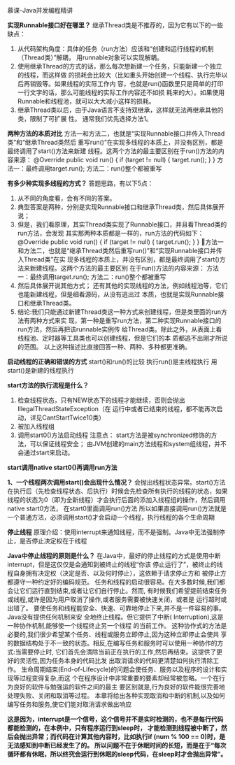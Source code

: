 慕课-Java并发编程精讲



**实现Runnable接口好在哪里？**
继承Thread类是不推荐的，因为它有以下的一些缺点：
1. 从代码架构角度：具体的任务（run方法）应该和“创建和运行线程的机制（Thread类）”解耦，
用runnable对象可以实现解耦。
2. 使用继承Thread的方式的话，那么每次想新建一个任务，只能新建一个独立的线程，而这样做
的损耗会比较大（比如重头开始创建一个线程、执行完毕以后再销毁等。如果线程的实际工作内
容，也就是run()函数里只是简单的打印一行文字的话，那么可能线程的实际工作内容还不如损
耗来的大）。如果使用Runnable和线程池，就可以大大减小这样的损耗。
3. 继承Thread类以后，由于Java语言不支持双继承，这样就无法再继承其他的类，限制了可扩展
性。
通常我们优先选择方法1。





**两种方法的本质对比**
方法一和方法二，也就是“实现Runnable接口并传入Thread类”和“继承Thread类然后
重写run()”在实现多线程的本质上，并没有区别，都是最终调用了start()方法来新建
线程。这两个方法的最主要区别在于run()方法的内容来源：
    @Override
    public void run() {
         if (target != null) {
            target.run();
         }
    }
方法一：最终调用target.run();
方法二：run()整个都被重写


**有多少种实现多线程的方式？**
答题思路，有以下5点：
1. 从不同的角度看，会有不同的答案。
2. 典型答案是两种，分别是实现Runnable接口和继承Thread类，然后具体展开说；
3. 但是，我们看原理，其实Thread类实现了Runnable接口，并且看Thread类的run方法，会发现
其实那两种本质都是一样的，run方法的代码如下：
    @Override
    public void run() {
        if (target != null) {
            target.run();
        }
    }
方法一和方法二，也就是“继承Thread类然后重写run()”和“实现Runnable接口并传入Thread类”在实
 现多线程的本质上，并没有区别，都是最终调用了start()方法来新建线程。这两个方法的最主要区别
 在于run()方法的内容来源：
 方法一：最终调用target.run();
 方法二：run()整个都被重写
 4. 然后具体展开说其他方式；
 还有其他的实现线程的方法，例如线程池等，它们也能新建线程，但是细看源码，从没有逃出过
 本质，也就是实现Runnable接口和继承Thread类。
 5. 结论:我们只能通过新建Thread类这一种方式来创建线程，但是类里面的run方法有两种方式来实
 现，第一种是重写run方法，第二种实现Runnable接口的run方法，然后再把该runnable实例传
 给Thread类。除此之外，从表面上看线程池、定时器等工具类也可以创建线程，但是它们的本
 质都逃不出刚才所说的范围。
 以上这种描述比直接回答一种、两种、多种都更准确。


**启动线程的正确和错误的方式**
start()和run()的比较
执行run()是主线程执行
用start()是新建的线程执行



**start方法的执行流程是什么？**
1. 检查线程状态，只有NEW状态下的线程才能继续，否则会抛出IllegalThreadStateException（在
运行中或者已结束的线程，都不能再次启动，详见CantStartTwice10类）
2. 被加入线程组
3. 调用start0()方法启动线程
注意点：
start方法是被synchronized修饰的方法，可以保证线程安全；
由JVM创建的main方法线程和system组线程，并不会通过start来启动。


**start调用native start0()再调用run方法**

**1、一个线程两次调用start()会出现什么情况？**
会抛出线程状态异常。start()方法在执行后（先检查线程状态、后执行）时候会先检查所有执行的线程的状态，如果线程的状态为0（即为全新线程）才会执行后面的添加入线程组的操作，然后调用native start0方法，
在start0里面调用run()方法
所以如果直接调用run()方法就是一个普通方法，必须调用start()才会启动一个线程，执行线程的各个生命周期

**停止线程**
    原理介绍：使用interrupt来通知线程，而不是强制。Java中无法强制停止，是否停止决定权在于线程
    
    
**Java中停止线程的原则是什么？**
在Java中，最好的停止线程的方式是使用中断interrupt，但是这仅仅是会通知到被终止的线程“你该
停止运行了”，被终止的线程自身拥有决定权（决定是否、以及何时停止），这依赖于请求停止方和
被停止方都遵守一种约定好的编码规范。
任务和线程的启动很容易。在大多数时候,我们都会让它们运行直到结束,或者让它们自行停止。然而,
有时候我们希望提前结束任务或线程,或许是因为用户取消了操作,或者服务需要被快速关闭，或者是
运行超时或出错了。
要使任务和线程能安全、快速、可靠地停止下来,并不是一件容易的事。Java没有提供任何机制来安
全地终止线程。但它提供了中断( Interruption),这是一种协作机制,能够使一个线程终止另一个线程
的当前工作。
这种协作式的方法是必要的,我们很少希望某个任务、线程或服务立即停止,因为这种立即停止会使共
享的数据结构处于不一致的状态。相反,在编写任务和服务时可以使用一种协作的方式:当需要停止时,
它们首先会清除当前正在执行的工作,然后再结束。这提供了更好的灵活性,因为任务本身的代码比发
出取消请求的代码更清楚如何执行清除工作。
生命周期结束(End-of-Lifecycle)的问题会使任务、服务以及程序的设计和实现等过程变得复杂,而这
个在程序设计中非常重要的要素却经常被忽略。一个在行为良好的软件与勉强运的软件之间的最主
要区别就是,行为良好的软件能很完善地处理失败、关闭和取消等过程。
本章将给出各种实现取消和中断的机制,以及如何编写任务和服务,使它们能对取消请求做出响应


**这是因为，interrupt是一个信号，这个信号并不是实时检测的，也不是每行代码都能检测的，在本例中，只有程序运行到sleep时，
才能检测到线程被中断了，然后会抛出异常；而代码在计算其他内容时，比如执行if (num % 100 == 0)时，是无法感知到中断已经发生了的。
所以问题不在于休眠时间的长短，而是在于“每次循环都有休眠，所以终究会运行到休眠的sleep代码，在sleep时才会抛出异常”。**


